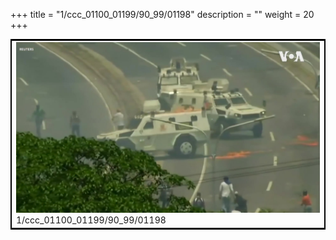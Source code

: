 +++
title = "1/ccc_01100_01199/90_99/01198"
description = ""
weight = 20
+++

<table style="border:2px solid black;max-width:800px;max-height:800px;" 
><tr><td>
<img class="center-fit-jpg"
src="/jpg_/aaa_20190430_NxaOmWaI8sI_01197.jpg">
1/ccc_01100_01199/90_99/01198
</img></td></tr></table>
